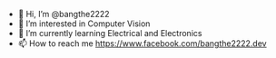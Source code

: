 - 👋 Hi, I’m @bangthe2222
- 👀 I’m interested in Computer Vision
- 🌱 I’m currently learning Electrical and Electronics
- 📫 How to reach me https://www.facebook.com/bangthe2222.dev

<!---
bangthe2222/bangthe2222 is a ✨ special ✨ repository because its `README.md` (this file) appears on your GitHub profile.
You can click the Preview link to take a look at your changes.
--->
